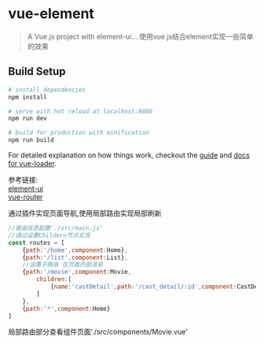 # vue-element

> A Vue.js project with element-ui....使用vue.js结合element实现一些简单的效果

## Build Setup

``` bash
# install dependencies
npm install

# serve with hot reload at localhost:8080
npm run dev

# build for production with minification
npm run build
```

For detailed explanation on how things work, checkout the [guide](http://vuejs-templates.github.io/webpack/) and [docs for vue-loader](http://vuejs.github.io/vue-loader).

参考链接:  
[element-ui](http://element.eleme.io/)  
[vue-router](http://router.vuejs.org/)  

通过插件实现页面导航,使用局部路由实现局部刷新  

```javascript
//路由信息配置'./src/main.js'
//通过设置Childern节点实现
const routes = [
    {path:'/home',component:Home},
    {path:'/list',component:List},
    //设置子路由 在页面内部渲染
    {path:'/movie',component:Movie,
        children:[
            {name:'castDetail',path:'/cast_detail/:id',component:CastDetail}
        ]
    },
    {path:'*',component:Home}
]

```

局部路由部分查看组件页面'./src/components/Movie.vue'

